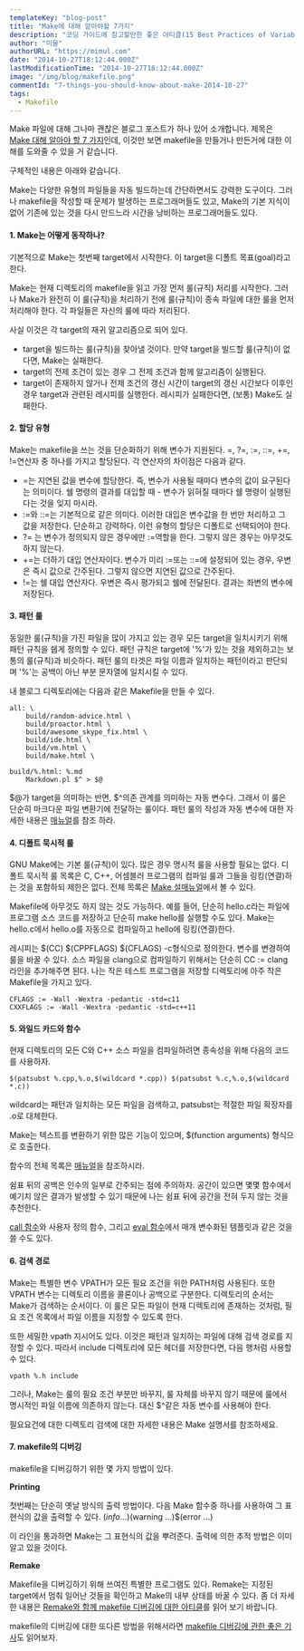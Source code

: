 ```yaml
---
templateKey: "blog-post"
title: "Make에 대해 알아야할 7가지"
description: "코딩 가이드에 참고할만한 좋은 아티클(15 Best Practices of Variable & Method Naming)에 있어 정리함."
author: "미물"
authorURL: "https://mimul.com"
date: "2014-10-27T18:12:44.000Z"
lastModificationTime: "2014-10-27T18:12:44.000Z"
image: "/img/blog/makefile.png"
commentId: "7-things-you-should-know-about-make-2014-10-27"
tags:
  - Makefile
---
```


Make 파일에 대해 그나마 괜찮은 블로그 포스트가 하나 있어 소개합니다. 제목은 [Make 대해 알아야 할 7 가지](http://www.alexeyshmalko.com/2014/7-things-you-should-know-about-make/)인데, 이것만 보면 makefile을 만들거나 만든거에 대한 이해를 도와줄 수 있을 거 같습니다.

구체적인 내용은 아래와 같습니다.

Make는 다양한 유형의 파일들을 자동 빌드하는데 간단하면서도 강력한 도구이다. 그러나 makefile을 작성할 때 문제가 발생하는 프로그래머들도 있고, Make의 기본 지식이 없어 기존에 있는 것을 다시 만드느라 시간을 낭비하는 프로그래머들도 있다.

#### 1. Make는 어떻게 동작하나?

기본적으로 Make는 첫번째 target에서 시작한다. 이 target을 디폴트 목표(goal)라고 한다.

Make는 현재 디렉토리의 makefile을 읽고 가장 먼저 룰(규칙) 처리를 시작한다. 그러나 Make가 완전히 이 룰(규칙)을 처리하기 전에 룰(규칙)이 종속 파일에 대한 룰을 먼저 처리해야 한다. 각 파일들은 자신의 룰에 따라 처리된다.

사실 이것은 각 target의 재귀 알고리즘으로 되어 있다.

- target을 빌드하는 룰(규칙)을 찾아낼 것이다. 만약 target을 빌드할 룰(규칙)이 없다면, Make는 실패한다.
- target의 전제 조건이 있는 경우 그 전제 조건과 함께 알고리즘이 실행된다.
- target이 존재하지 않거나 전제 조건의 갱신 시간이 target의 갱신 시간보다 이후인 경우 target과 관련된 레시피를 실행한다. 레시피가 실패한다면, (보통) Make도 실패한다.

#### 2. 할당 유형

Make는 makefile을 쓰는 것을 단순화하기 위해 변수가 지원된다. =, ?=, :=, ::=, +=, !=연산자 중 하나를 가지고 할당된다. 각 연산자의 차이점은 다음과 같다.

- =는 지연된 값을 변수에 할당한다. 즉, 변수가 사용될 때마다 변수의 값이 요구된다는 의미이다. 쉘 명령의 결과를 대입할 때 - 변수가 읽혀질 때마다 쉘 명령이 실행된다는 것을 잊지 마시라.
- :=와 ::=는 기본적으로 같은 의미다. 이러한 대입은 변수값을 한 번만 처리하고 그 값을 저장한다. 단순하고 강력하다. 이런 유형의 할당은 디폴트로 선택되어야 한다.
- ?= 는 변수가 정의되지 않은 경우에만 :=역할을 한다. 그렇지 않은 경우는 아무것도 하지 않는다.
- +=는 더하기 대입 연산자이다. 변수가 미리 :=또는 ::=에 설정되어 있는 경우, 우변은 즉시 값으로 간주된다. 그렇지 않으면 지연된 값으로 간주된다.
- !=는 쉘 대입 연산자다. 우변은 즉시 평가되고 쉘에 전달된다. 결과는 좌변의 변수에 저장된다.

#### 3. 패턴 룰

동일한 룰(규칙)을 가진 파일을 많이 가지고 있는 경우 모든 target을 일치시키기 위해 패턴 규칙을 쉡게 정의할 수 있다. 패턴 규칙은 target에 '%'가 있는 것을 제외하고는 보통의 룰(규칙)과 비슷하다. 패턴 룰의 타겟은 파일 이름과 일치하는 패턴이라고 판단되며 '%'는 공백이 아닌 부분 문자열에 일치시킬 수 있다.

내 블로그 디렉토리에는 다음과 같은 Makefile을 만들 수 있다.
```
all: \
    build/random-advice.html \
    build/proactor.html \
    build/awesome_skype_fix.html \
    build/ide.html \
    build/vm.html \
    build/make.html \

build/%.html: %.md
    Markdown.pl $^ > $@
```

$@가 target을 의미하는 반면, $^의존 관계를 의미하는 자동 변수다. 그래서 이 룰은 단순히 마크다운 파일 변환기에 전달하는 룰이다. 패턴 룰의 작성과 자동 변수에 대한 자세한 내용은 [매뉴얼](http://www.gnu.org/software/make/manual/make.html#Pattern-Rules)를 참조 하라.

#### 4. 디폴트 묵시적 룰

GNU Make에는 기본 룰(규칙)이 있다. 많은 경우 명시적 룰을 사용할 필요는 없다. 디폴트 묵시적 룰 목록은 C, C++, 어셈블러 프로그램의 컴파일 룰과 그들을 링킹(연결)하는 것을 포함하되 제한은 없다. 전체 목록은 [Make 설매뉴얼](https://www.gnu.org/software/make/manual/html_node/Catalogue-of-Rules.html)에서 볼 수 있다.

Makefile에 아무것도 하지 않는 것도 가능하다. 예를 들어, 단순히 hello.c라는 파일에 프로그램 소스 코드를 저장하고 단순히 make hello를 실행할 수도 있다. Make는 hello.c에서 hello.o를 자동으로 컴파일하고 hello에 링킹(연결)한다.


레시피는 $(CC) $(CPPFLAGS) $(CFLAGS) -c형식으로 정의한다. 변수를 변경하여 룰을 바꿀 수 있다. 소스 파일을 clang으로 컴파일하기 위해서는 단순히 CC := clang라인을 추가해주면 된다. 나는 작은 테스트 프로그램을 저장할 디렉토리에 아주 작은 Makefile을 가지고 있다.

```
CFLAGS := -Wall -Wextra -pedantic -std=c11
CXXFLAGS := -Wall -Wextra -pedantic -std=c++11
```

#### 5. 와일드 카드와 함수
현재 디렉토리의 모든 C와 C++ 소스 파일을 컴파일하려면 종속성을 위해 다음의 코드를 사용하자.

```
$(patsubst %.cpp,%.o,$(wildcard *.cpp)) $(patsubst %.c,%.o,$(wildcard *.c))
```
wildcard는 패턴과 일치하는 모든 파일을 검색하고, patsubst는 적절한 파일 확장자를 .o로 대체한다.

Make는 텍스트를 변환하기 위한 많은 기능이 있으며, $(function arguments) 형식으로 호출한다.

함수의 전체 목록은 [매뉴얼](https://www.gnu.org/software/make/manual/make.html#Functions)을 참조하시라.

쉼표 뒤의 공백은 인수의 일부로 간주되는 점에 주의하자. 공간이 있으면 몇몇 함수에서 예기치 않은 결과가 발생할 수 있기 때문에 나는 쉼표 뒤에 공간을 전혀 두지 않는 것을 추천한다.

[call 함수](https://www.gnu.org/software/make/manual/make.html#Call-Function)와 사용자 정의 함수, 그리고 [eval 함수](https://www.gnu.org/software/make/manual/make.html#Eval-Function)에서 매개 변수화된 템플릿과 같은 것을 쓸 수도 있다.

#### 6. 검색 경로

Make는 특별한 변수 VPATH가 모든 필요 조건을 위한 PATH처럼 사용된다. 또한 VPATH 변수는 디렉토리 이름을 콜론이나 공백으로 구분한다. 디렉토리의 순서는 Make가 검색하는 순서이다. 이 룰은 모든 파일이 현재 디렉토리에 존재하는 것처럼, 필요 조건 목록에서 파일 이름을 지정할 수 있도록 한다.

또한 세밀한 vpath 지시어도 있다. 이것은 패턴과 일치하는 파일에 대해 검색 경로를 지정할 수 있다. 따라서 include 디렉토리에 모든 헤더를 저장한다면, 다음 행처럼 사용할 수 있다.
```
vpath %.h include
```
그러나, Make는 룰의 필요 조건 부분만 바꾸지, 룰 자체를 바꾸지 않기 때문에 룰에서 명시적인 파일 이름에 의존하지 않는다. 대신 $^같은 자동 변수를 사용해야 한다.

필요요건에 대한 디렉토리 검색에 대한 자세한 내용은 Make 설명서를 참조하세요.

#### 7. makefile의 디버깅

makefile을 디버깅하기 위한 몇 가지 방법이 있다.

**Printing**

첫번째는 단순히 옛날 방식의 출력 방법이다. 다음 Make 함수중 하나를 사용하여 그 표현식의 값을 출력할 수 있다.
$(info ...)$(warning ...)$(error ...)

이 라인을 통과하면 Make는 그 표현식의 값을 뿌려준다.
출력에 의한 추적 방법은 이미 알고 있을 것이다.

**Remake**

Makefile을 디버깅하기 위해 쓰여진 특별한 프로그램도 있다. Remake는 지정된 target에서 멈춰 일어난 것들을 확인하고 Make의 내부 상태를 바꿀 수 있다. 좀 더 자세한 내용은 [Remake와 함께 makefile 디버깅에 대한 아티클](https://www.usenix.org/legacy/event/lisa11/tech/full_papers/Bernstein.pdf)를 읽어 보기 바랍니다.

makefile의 디버깅에 대한 또다른 방법을 위해서라면 [makefile 디버깅에 관한 좋은 기사](https://www.cs.rit.edu/usr/local/pub/jeh/courses/QUARTERS/Tools/Handouts/02-Make+Ant/debugging-make.pdf)도 읽어보자.
